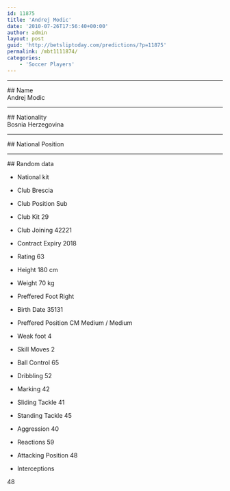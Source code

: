 ```yaml
---
id: 11875
title: 'Andrej Modic'
date: '2010-07-26T17:56:40+00:00'
author: admin
layout: post
guid: 'http://betsliptoday.com/predictions/?p=11875'
permalink: /mbt1111874/
categories:
    - 'Soccer Players'
---
```


- - - - - -

\## Name  
 Andrej Modic

- - - - - -

\## Nationality  
 Bosnia Herzegovina

- - - - - -

\## National Position

- - - - - -

\## Random data

- National kit
- Club
 Brescia

- Club Position
 Sub

- Club Kit
 29

- Club Joining
 42221

- Contract Expiry
 2018

- Rating
 63

- Height
 180 cm

- Weight
 70 kg

- Preffered Foot
 Right

- Birth Date
 35131

- Preffered Position
 CM Medium / Medium

- Weak foot
 4

- Skill Moves
 2

- Ball Control
 65

- Dribbling
 52

- Marking
 42

- Sliding Tackle
 41

- Standing Tackle
 45

- Aggression
 40

- Reactions
 59

- Attacking Position
 48

- Interceptions

 48